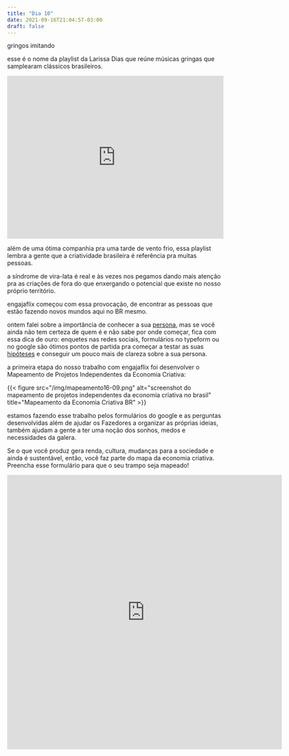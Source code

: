```yaml
---
title: "Dia 10"
date: 2021-09-16T21:04:57-03:00
draft: false
---
```


gringos imitando

esse é o nome da playlist da Larissa Dias que reúne músicas gringas que samplearam clássicos brasileiros. 

<iframe src="https://open.spotify.com/embed/playlist/02EJtJfD4gs8YTidTfaxzY" width="100%" height="380" frameBorder="0" allowtransparency="true" allow="encrypted-media"></iframe>

além de uma ótima companhia pra uma tarde de vento frio, essa playlist lembra a gente que a criatividade brasileira é referência pra muitas pessoas.

a síndrome de vira-lata é real e às vezes nos pegamos dando mais atenção pra as criações de fora do que enxergando o potencial que existe no nosso próprio território.

engajaflix começou com essa provocação, de encontrar as pessoas que estão fazendo novos mundos aqui no BR mesmo.

ontem falei sobre a importância de conhecer a sua [persona](https://cem.engajaflix.club/timeline/dia9/), mas se você ainda não tem certeza de quem é e não sabe por onde começar, fica com essa dica de ouro: enquetes nas redes sociais, formulários no typeform ou no google são ótimos pontos de partida pra começar a testar as suas [hipóteses](https://cem.engajaflix.club/timeline/dia4/) e conseguir um pouco mais de clareza sobre a sua persona.

a primeira etapa do nosso trabalho com engajaflix foi desenvolver o Mapeamento de Projetos Independentes da Economia Criativa:

{{< figure src="/img/mapeamento16-09.png" alt="screenshot do mapeamento de projetos independentes da economia criativa no brasil" title="Mapeamento da Economia Criativa BR" >}}

estamos fazendo esse trabalho pelos formulários do google e as perguntas desenvolvidas além de ajudar os Fazedores a organizar as próprias ideias, também ajudam a gente a ter uma noção dos sonhos, medos e necessidades da galera.

Se o que você produz gera renda, cultura, mudanças para a sociedade e ainda é sustentável, então, você faz parte do mapa da economia criativa. Preencha esse formulário para que o seu trampo seja mapeado!

<iframe src="https://docs.google.com/forms/d/e/1FAIpQLSd1XP_vJt4lsx-qTJk2k8_hQT_in2O3MINpABdoOwAma30DNw/viewform?embedded=true" width="640" height="640" frameborder="0" marginheight="0" marginwidth="0">Loading…</iframe>
